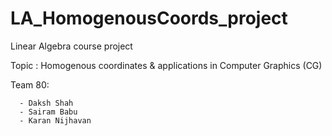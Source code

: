 # LA_HomogenousCoords_project

Linear Algebra course project

Topic : Homogenous coordinates & applications in Computer Graphics (CG)

Team 80:

      - Daksh Shah
      - Sairam Babu
      - Karan Nijhavan
